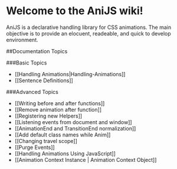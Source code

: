 Welcome to the AniJS wiki!
==========================

AniJS is a declarative handling library for CSS animations. The main objective is to provide an elocuent, readeable, and quick to develop environment.

##Documentation Topics


###Basic Topics

- [[Handling Animations|Handling-Animations]]
- [[Sentence Definitions]]



###Advanced Topics

- [[Writing before and after functions]]
- [[Remove animation after function]]
- [[Registering new Helpers]]
- [[Listening events from document and window]]
- [[AnimationEnd and TransitionEnd normalization]]
- [[Add default class names while Anim]]
- [[Changing travel scope]]
- [[Purge Events]]
- [[Handling Animations Using JavaScript]]
- [[Animation Context Instance | Animation Context Object]]

